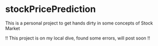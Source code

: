 # stockPricePrediction
This is a personal project to get hands dirty in some concepts of Stock Market

!! This project is on my local dive, found some errors, will post soon !!
